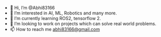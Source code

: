 - 👋 Hi, I’m @Abhi83166
- 👀 I’m interested in AI, ML, Robotics and many more.
- 🌱 I’m currently learning ROS2, tensorflow 2.
- 💞️ I’m looking to work on projects which can solve real world problems.
- 📫 How to reach me abhi83166@gmail.com

<!---
Abhi83166/Abhi83166 is a ✨ special ✨ repository because its `README.md` (this file) appears on your GitHub profile.
You can click the Preview link to take a look at your changes.
--->
